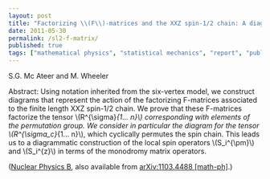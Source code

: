 ```yaml
---
layout: post
title: "Factorizing \\(F\\)-matrices and the XXZ spin-1/2 chain: A diagrammatic perspective"
date: 2011-05-30
permalink: /sl2-f-matrix/
published: true
tags: ["mathematical physics", "statistical mechanics", "report", "publication", ]
---
```


S.G. Mc Ateer and M. Wheeler

Abstract: Using notation inherited from the six-vertex model, we construct diagrams that represent the action of the factorizing F-matrices associated to the finite length XXZ spin-1/2 chain. We prove that these F-matrices factorize the tensor \\(R^{\\sigma}_{1... n}\\) corresponding with elements of the permutation group. We consider in particular the diagram for the tensor \\(R^{\\sigma_c}_{1... n}\\), which cyclically permutes the spin chain. This leads us to a diagrammatic construction of the local spin operators \\(S_i^{\pm}\\) and \\(S_i^{z}\\) in terms of the monodromy matrix operators.

([Nuclear Physics B](http://www.sciencedirect.com/science/article/pii/S0550321311002975), also available from [arXiv:1103.4488 \[math-ph\]](http://arxiv.org/abs/1103.4488).)
